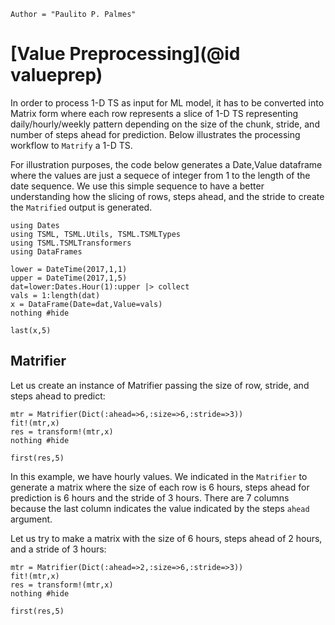 ```@meta
Author = "Paulito P. Palmes"
```

# [Value Preprocessing](@id valueprep)
In order to process 1-D TS as input for ML model, it has to
be converted into Matrix form where each row represents a 
slice of 1-D TS representing daily/hourly/weekly pattern
depending on the size of the chunk, stride, and 
number of steps ahead for prediction. Below illustrates
the processing workflow to `Matrify` a 1-D TS.

For illustration purposes, the code below generates a 
Date,Value dataframe where the values are just a sequece
of integer from 1 to the length of the date sequence.
We use this simple sequence to have a better understanding how the
slicing of rows, steps ahead, and the stride to create the `Matrified` output
is generated.


```@example matrify
using Dates
using TSML, TSML.Utils, TSML.TSMLTypes
using TSML.TSMLTransformers
using DataFrames

lower = DateTime(2017,1,1)
upper = DateTime(2017,1,5)
dat=lower:Dates.Hour(1):upper |> collect
vals = 1:length(dat)
x = DataFrame(Date=dat,Value=vals)
nothing #hide
```

```@repl matrify
last(x,5)
```

## Matrifier
Let us create an instance of Matrifier passing the size of row,
stride, and steps ahead to predict:

```@example matrify
mtr = Matrifier(Dict(:ahead=>6,:size=>6,:stride=>3))
fit!(mtr,x)
res = transform!(mtr,x)
nothing #hide
```

```@repl matrify
first(res,5)
```

In this example, we have hourly values. We indicated in the 
`Matrifier` to generate a matrix where the size of each row
is 6 hours, steps ahead for prediction is 6 hours and the
stride of 3 hours. There are 7 columns because the last column
indicates the value indicated by the steps `ahead` argument.

Let us try to make a matrix with the size of 6 hours, steps ahead of
2 hours, and a stride of 3 hours:

```@example matrify
mtr = Matrifier(Dict(:ahead=>2,:size=>6,:stride=>3))
fit!(mtr,x)
res = transform!(mtr,x)
nothing #hide
```

```@repl matrify
first(res,5)
```
